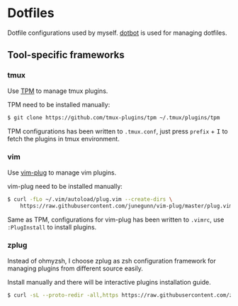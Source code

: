 # Dotfiles

Dotfile configurations used by myself. [dotbot](https://github.com/anishathalye/dotbot) is used for managing dotfiles.

## Tool-specific frameworks

### tmux

Use [TPM](https://github.com/tmux-plugins/tpm) to manage tmux plugins.

TPM need to be installed manually:

```bash
$ git clone https://github.com/tmux-plugins/tpm ~/.tmux/plugins/tpm
```

TPM configurations has been written to `.tmux.conf`, just press `prefix` + <kbd>I</kbd> to fetch the plugins in tmux environment.

### vim

Use [vim-plug](https://github.com/junegunn/vim-plug) to manage vim plugins.

vim-plug need to be installed manually:

```bash
$ curl -fLo ~/.vim/autoload/plug.vim --create-dirs \
    https://raw.githubusercontent.com/junegunn/vim-plug/master/plug.vim
```

Same as TPM, configurations for vim-plug has been written to `.vimrc`, use `:PlugInstall` to install plugins.

### zplug

Instead of ohmyzsh, I choose zplug as zsh configuration framework for managing plugins from different source easily.

Install manually and there will be interactive plugins installation guide.

```bash
$ curl -sL --proto-redir -all,https https://raw.githubusercontent.com/zplug/installer/master/installer.zsh | zsh
```
